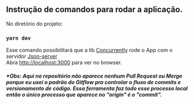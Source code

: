 ## Instrução de comandos para rodar a aplicação.

No diretório do projeto:

### `yarn dev`

Esse comando possibilitará que a lib [Concurrently](https://www.npmjs.com/package/concurrently) rode o App com o servidor [Json-server](https://www.npmjs.com/package/json-server)\
Abra [http://localhost:3000](http://localhost:3000) para ver no browser.

##### *Obs: Aqui no repositório não aparece nenhum Pull Request ou Merge porque eu usei o padrão do Gitflow pra controlar o fluxo de commits e versionamento de código. Essa ferramenta faz todo esse processo local então o único processo que aparece no "origin" é o "commit".
